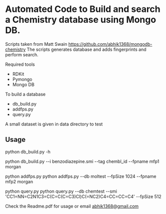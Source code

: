 # Automated Code to Build and search a Chemistry database using Mongo DB.

Scripts taken from Matt Swain https://github.com/abhik1368/mongodb-chemistry
The scripts generates database and adds fingerprints and perform search.

 Required tools
  * RDKit
  * Pymongo
  * Mongo DB


 To build a database
 * db_build.py  
 * addfps.py
 * query.py


A small dataset is given in data directory to test 

## Usage

python db_build.py -h

python db_build.py --i benzodiazepine.smi --tag chembl_id --fpname mfp1 morgan

python addfps.py
python addfps.py --db moltest --fpSize 1024 --fpname mfp2 morgan

python query.py
python query.py --db chemtest --smi 'CC1=NN=C2N1C3=C(C=C(C=C3)Cl)C(=NC2)C4=CC=CC=C4' --fpSize 512


Check the Readme.pdf for usage or email abhik1368@gmail.com 

